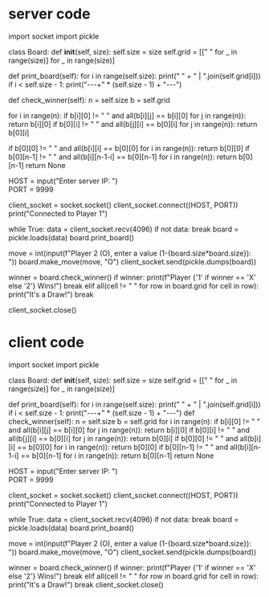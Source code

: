 # server code
import socket
import pickle

class Board:
    def __init__(self, size):
        self.size = size
        self.grid = [[" " for _ in range(size)] for _ in range(size)]

def print_board(self):
        for i in range(self.size):
            print(" " + " | ".join(self.grid[i]))
            if i < self.size - 1:
                print("---+" * (self.size - 1) + "---")

def check_winner(self):
        n = self.size
        b = self.grid

for i in range(n):
        if b[i][0] != " " and all(b[i][j] == b[i][0] for j in range(n)):
            return b[i][0]
        if b[0][i] != " " and all(b[j][i] == b[0][i] for j in range(n)):
            return b[0][i]

if b[0][0] != " " and all(b[i][i] == b[0][0] for i in range(n)):
            return b[0][0]
if b[0][n-1] != " " and all(b[i][n-1-i] == b[0][n-1] for i in range(n)):
            return b[0][n-1]
return None



HOST = input("Enter server IP: ")  
PORT = 9999

client_socket = socket.socket()
client_socket.connect((HOST, PORT))
print("Connected to Player 1")

while True:
    data = client_socket.recv(4096)
    if not data:
        break
    board = pickle.loads(data)
    board.print_board()

 move = int(input(f"Player 2 (O), enter a value (1-{board.size*board.size}): "))
    board.make_move(move, "O")
    client_socket.send(pickle.dumps(board))

winner = board.check_winner()
    if winner:
        print(f"Player {'1' if winner == 'X' else '2'} Wins!")
        break
    elif all(cell != " " for row in board.grid for cell in row):
        print("It's a Draw!")
        break

client_socket.close()

# client code

import socket
import pickle

class Board:
    def __init__(self, size):
        self.size = size
        self.grid = [[" " for _ in range(size)] for _ in range(size)]

def print_board(self):
        for i in range(self.size):
            print(" " + " | ".join(self.grid[i]))
            if i < self.size - 1:
                print("---+" * (self.size - 1) + "---")
    def check_winner(self):
        n = self.size
        b = self.grid
        for i in range(n):
            if b[i][0] != " " and all(b[i][j] == b[i][0] for j in range(n)):
                return b[i][0]
            if b[0][i] != " " and all(b[j][i] == b[0][i] for j in range(n)):
                return b[0][i]
        if b[0][0] != " " and all(b[i][i] == b[0][0] for i in range(n)):
            return b[0][0]
        if b[0][n-1] != " " and all(b[i][n-1-i] == b[0][n-1] for i in range(n)):
            return b[0][n-1]
        return None



HOST = input("Enter server IP: ")  
PORT = 9999

client_socket = socket.socket()
client_socket.connect((HOST, PORT))
print("Connected to Player 1")

while True:
    data = client_socket.recv(4096)
    if not data:
        break
    board = pickle.loads(data)
    board.print_board()

move = int(input(f"Player 2 (O), enter a value (1-{board.size*board.size}): "))
    board.make_move(move, "O")
    client_socket.send(pickle.dumps(board))

winner = board.check_winner()
    if winner:
        print(f"Player {'1' if winner == 'X' else '2'} Wins!")
        break
    elif all(cell != " " for row in board.grid for cell in row):
        print("It's a Draw!")
        break
client_socket.close()
